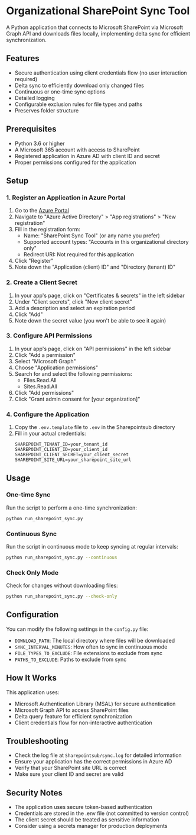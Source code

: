# Organizational SharePoint Sync Tool

A Python application that connects to Microsoft SharePoint via Microsoft Graph API and downloads files locally, implementing delta sync for efficient synchronization.

## Features

- Secure authentication using client credentials flow (no user interaction required)
- Delta sync to efficiently download only changed files
- Continuous or one-time sync options
- Detailed logging
- Configurable exclusion rules for file types and paths
- Preserves folder structure

## Prerequisites

- Python 3.6 or higher
- A Microsoft 365 account with access to SharePoint
- Registered application in Azure AD with client ID and secret
- Proper permissions configured for the application

## Setup

### 1. Register an Application in Azure Portal

1. Go to the [Azure Portal](https://portal.azure.com)
2. Navigate to "Azure Active Directory" > "App registrations" > "New registration"
3. Fill in the registration form:
   - Name: "SharePoint Sync Tool" (or any name you prefer)
   - Supported account types: "Accounts in this organizational directory only"
   - Redirect URI: Not required for this application
4. Click "Register"
5. Note down the "Application (client) ID" and "Directory (tenant) ID"

### 2. Create a Client Secret

1. In your app's page, click on "Certificates & secrets" in the left sidebar
2. Under "Client secrets", click "New client secret"
3. Add a description and select an expiration period
4. Click "Add"
5. Note down the secret value (you won't be able to see it again)

### 3. Configure API Permissions

1. In your app's page, click on "API permissions" in the left sidebar
2. Click "Add a permission"
3. Select "Microsoft Graph"
4. Choose "Application permissions"
5. Search for and select the following permissions:
   - Files.Read.All
   - Sites.Read.All
6. Click "Add permissions"
7. Click "Grant admin consent for [your organization]"

### 4. Configure the Application

1. Copy the `.env.template` file to `.env` in the Sharepointsub directory
2. Fill in your actual credentials:
   ```
   SHAREPOINT_TENANT_ID=your_tenant_id
   SHAREPOINT_CLIENT_ID=your_client_id
   SHAREPOINT_CLIENT_SECRET=your_client_secret
   SHAREPOINT_SITE_URL=your_sharepoint_site_url
   ```

## Usage

### One-time Sync

Run the script to perform a one-time synchronization:

```bash
python run_sharepoint_sync.py
```

### Continuous Sync

Run the script in continuous mode to keep syncing at regular intervals:

```bash
python run_sharepoint_sync.py --continuous
```

### Check Only Mode

Check for changes without downloading files:

```bash
python run_sharepoint_sync.py --check-only
```

## Configuration

You can modify the following settings in the `config.py` file:

- `DOWNLOAD_PATH`: The local directory where files will be downloaded
- `SYNC_INTERVAL_MINUTES`: How often to sync in continuous mode
- `FILE_TYPES_TO_EXCLUDE`: File extensions to exclude from sync
- `PATHS_TO_EXCLUDE`: Paths to exclude from sync

## How It Works

This application uses:
- Microsoft Authentication Library (MSAL) for secure authentication
- Microsoft Graph API to access SharePoint files
- Delta query feature for efficient synchronization
- Client credentials flow for non-interactive authentication

## Troubleshooting

- Check the log file at `Sharepointsub/sync.log` for detailed information
- Ensure your application has the correct permissions in Azure AD
- Verify that your SharePoint site URL is correct
- Make sure your client ID and secret are valid

## Security Notes

- The application uses secure token-based authentication
- Credentials are stored in the .env file (not committed to version control)
- The client secret should be treated as sensitive information
- Consider using a secrets manager for production deployments
